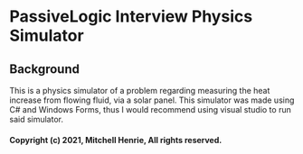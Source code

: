 # PassiveLogic Interview Physics Simulator

## Background 
This is a physics simulator of a problem regarding measuring the heat increase from flowing fluid, via a solar panel.
This simulator was made using C# and Windows Forms, thus I would recommend using visual studio to run said simulator.

#### Copyright (c) 2021, Mitchell Henrie, All rights reserved.
